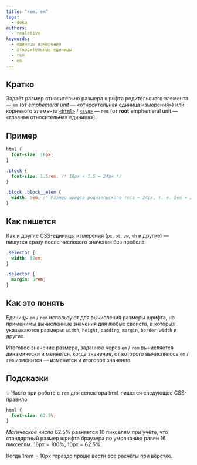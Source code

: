 ```yaml
---
title: "rem, em"
tags:
  - doka
authors:
  - realetive
keywords:
  - единицы измерения
  - относительные единицы
  - rem
  - em
---
```


## Кратко

Задаёт размер относительно размера шрифта родительского элемента — `em` (от *emphemeral unit* — «относительная единица измерения») или корневого элемента [`<html>`](/html/html) / [`<svg>`](/html/svg) — `rem` (от **root** emphemeral unit — «главная относительная единица»).

## Пример

```css
html {
  font-size: 16px;
}

.block {
  font-size: 1.5rem; /* 16px × 1,5 = 24px */
}

.block .block__elem {
  width: 5em; /* Размер шрифта родительского тега — 24px, т. е. 5em = 24px × 5 = 120px */
}
```

## Как пишется

Как и другие CSS-единицы измерения (`px`, `pt`, `vw`, `vh` и другие) — пишутся сразу после числового значения без пробела:

```css
.selector {
  width: 10em;
}

.selector {
  margin: 5rem;
}
```

## Как это понять

Единицы `em` / `rem` используют для вычисления размеры шрифта, но применимы вычисленные значения для любых свойств, в которых указываются размеры: `width`, `height`, `padding`, `margin`, `border-width` и других.

Итоговое значение размера, заданное через `em` / `rem` вычисляется динамически и меняется, когда значение, от которого вычислялось `em` / `rem` изменится — изменится и итоговое значение.

## Подсказки

💡 Часто при работе с `rem` для селектора `html` пишется следующее CSS-правило:

```css
html {
  font-size: 62.5%;
}
```

_Магическое число_ 62.5% равняется 10 пикселям при учёте, что стандартный размер шрифта браузера по умолчанию равен 16 пикселям. 16px = 100%, 10px = 62.5%.

Когда 1rem = 10px гораздо проще вести все расчёты при вёрстке.
